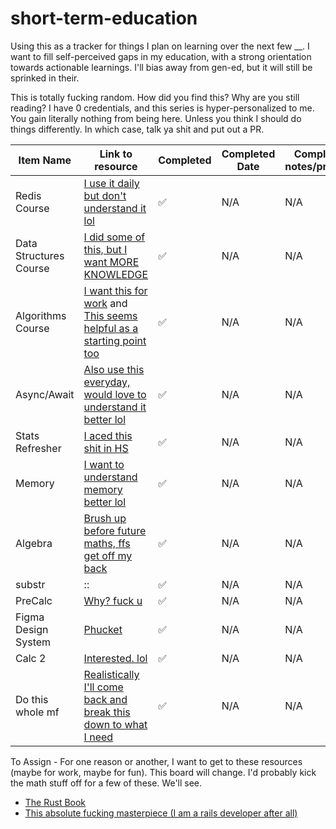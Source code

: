 # short-term-education
Using this as a tracker for things I plan on learning over the next few __. I want to fill self-perceived gaps in my education, with a strong orientation towards actionable learnings. I'll bias away from gen-ed, but it will still be sprinked in their. 

This is totally fucking random. How did you find this? Why are you still reading? I have 0 credentials, and this series is hyper-personalized to me. You gain literally nothing from being here. Unless you think I should do things differently. In which case, talk ya shit and put out a PR. 

| Item Name | Link to resource | Completed | Completed Date | Completed notes/practice |
|-----------|------------------|-----------|----------------|--------------------------|
| Redis Course | [I use it daily but don't understand it lol](https://www.youtube.com/watch?v=XCsS_NVAa1g&list=WL&index=20&ab_channel=freeCodeCamp.org) |  :white_check_mark: | N/A | N/A |
| Data Structures Course| [I did some of this, but I want MORE KNOWLEDGE](https://www.youtube.com/watch?v=RBSGKlAvoiM&list=WL&index=11&ab_channel=freeCodeCamp.org) | ✅ | N/A | N/A
| Algorithms Course | [I want this for work](https://www.youtube.com/watch?v=09_LlHjoEiY&list=WL&index=12&t=1s&ab_channel=freeCodeCamp.org) and [This seems helpful as a starting point too](https://towardsdatascience.com/how-to-build-a-recommendation-engine-quick-and-simple-aec8c71a823e) |  :white_check_mark: | N/A | N/A |
| Async/Await | [Also use this everyday, would love to understand it better lol](https://www.youtube.com/watch?v=jAAmI5gMlVo&list=WL&index=2&ab_channel=freeCodeCamp.org) |  :white_check_mark: | N/A | N/A |
| Stats Refresher | [I aced this shit in HS](https://www.youtube.com/watch?v=xxpc-HPKN28&list=WL&index=9&ab_channel=freeCodeCamp.org) |  :white_check_mark: | N/A | N/A |
| Memory | [I want to understand memory better lol](https://www.youtube.com/watch?v=pejxLkT-wek&list=WL&index=6&ab_channel=freeCodeCamp.org) |  :white_check_mark: | N/A | N/A |
| Algebra | [Brush up before future maths, ffs get off my back](https://www.youtube.com/watch?v=LwCRRUa8yTU&list=WL&index=14&ab_channel=freeCodeCamp.org) |  :white_check_mark: | N/A | N/A |
| substr | :: |  :white_check_mark: | N/A | N/A |
| PreCalc | [Why? fuck u](https://www.youtube.com/watch?v=eI4an8aSsgw&list=WL&index=15&ab_channel=freeCodeCamp.org) |  :white_check_mark: | N/A | N/A |
| Figma Design System | [Phucket](https://www.youtube.com/watch?v=RYDiDpW2VkM&list=WL&index=23&ab_channel=freeCodeCamp.org) |  :white_check_mark: | N/A | N/A |
| Calc 2 | [Interested. lol](https://www.youtube.com/watch?v=7gigNsz4Oe8&list=WL&index=17&ab_channel=freeCodeCamp.org) |  :white_check_mark: | N/A | N/A |
| Do this whole mf | [Realistically I'll come back and break this down to what I need](https://teachyourselfcs.com/) | ✅ | N/A | N/A


To Assign - For one reason or another, I want to get to these resources (maybe for work, maybe for fun). This board will change. I'd probably kick the math stuff off for a few of these. We'll see. 

- [The Rust Book](https://doc.rust-lang.org/book/)
- [This absolute fucking masterpiece (I am a rails developer after all)](http://www.rubyinside.com/media/poignant-guide.pdf)

